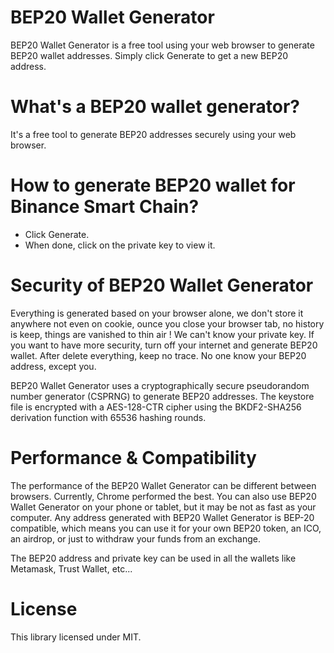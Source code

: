 # BEP20 Wallet Generator

BEP20 Wallet Generator is a free tool using your web browser to generate BEP20 wallet addresses.
Simply click Generate to get a new BEP20 address.

# What's a BEP20 wallet generator?

It's a free tool to generate BEP20 addresses securely using your web browser.

# How to generate BEP20 wallet for Binance Smart Chain?

- Click Generate.
- When done, click on the private key to view it.

# Security of BEP20 Wallet Generator

Everything is generated based on your browser alone, we don't store it anywhere not even on cookie, ounce you close your browser tab, no history is keep, things are vanished to thin air ! We can't know your private key. If you want to have more security, turn off your internet and generate BEP20 wallet. After delete everything, keep no trace. No one know your BEP20 address, except you.

BEP20 Wallet Generator uses a cryptographically secure pseudorandom number generator (CSPRNG) to generate BEP20 addresses. The keystore file is encrypted with a AES-128-CTR cipher using the BKDF2-SHA256 derivation function with 65536 hashing rounds.

# Performance & Compatibility

The performance of the BEP20 Wallet Generator can be different between browsers. Currently, Chrome performed the best. You can also use BEP20 Wallet Generator on your phone or tablet, but it may be not as fast as your computer.
Any address generated with BEP20 Wallet Generator is BEP-20 compatible, which means you can use it for your own BEP20 token, an ICO, an airdrop, or just to withdraw your funds from an exchange.

The BEP20 address and private key can be used in all the wallets like Metamask, Trust Wallet, etc...

# License
This library licensed under MIT.
